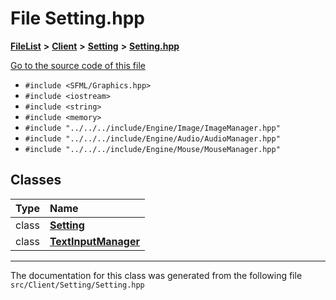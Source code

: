 

# File Setting.hpp



[**FileList**](files.md) **>** [**Client**](dir_133b3cdd880ca9e91a51b18f00995eeb.md) **>** [**Setting**](dir_956aa9544b32550cc8445cdad480e0fc.md) **>** [**Setting.hpp**](Setting_8hpp.md)

[Go to the source code of this file](Setting_8hpp_source.md)



* `#include <SFML/Graphics.hpp>`
* `#include <iostream>`
* `#include <string>`
* `#include <memory>`
* `#include "../../../include/Engine/Image/ImageManager.hpp"`
* `#include "../../../include/Engine/Audio/AudioManager.hpp"`
* `#include "../../../include/Engine/Mouse/MouseManager.hpp"`















## Classes

| Type | Name |
| ---: | :--- |
| class | [**Setting**](classSetting.md) <br> |
| class | [**TextInputManager**](classTextInputManager.md) <br> |



















































------------------------------
The documentation for this class was generated from the following file `src/Client/Setting/Setting.hpp`

